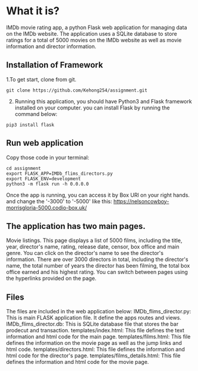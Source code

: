 # What it is?
IMDb movie rating app, a python Flask web application for managing data on the IMDb website. The application uses a SQLite database to store ratings for a total of 5000 movies on the IMDb website as well as movie information and director information.

## Installation of Framework

1.To get start, clone from git.

```
git clone https://github.com/Kehong254/assignment.git
```

2. Running this application, you should have Python3 and Flask framework installed on your computer. you can install Flask by running the command below:

```
pip3 install flask
```

## Run web application

Copy those code in your terminal:

```
cd assignment
export FLASK_APP=IMDb_flims_directors.py
export FLASK_ENV=development
python3 -m flask run -h 0.0.0.0
```

Once the app is running, you can access it by Box URl on your right hands.
and change the '-3000' to '-5000' like this:
https://nelsoncowboy-morrisgloria-5000.codio-box.uk/


## The application has two main pages.

Movie listings. This page displays a list of 5000 films, including the title, year, director's name, rating, release date, censor, box office and main genre. You can click on the director's name to see the director's information.
There are over 3000 directors in total, including the director's name, the total number of years the director has been filming, the total box office earned and his highest rating.
You can switch between pages using the hyperlinks provided on the page.

## Files

The files are included in the web application below:
IMDb_flims_director.py: This is main FLASK application file. It define the apps routes and views.
IMDb_flims_director.db: This is SQLite database file that stores the bar prodecut and transaction.
templates/index.html: This file defines the text information and html code for the main page.
templates/films.html: This file defines the information on the movie page as well as the jump links and html code.
templates/directors.html: This file defines the information and html code for the director's page.
templates/films_details.html: This file defines the information and html code for the movie page.

